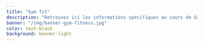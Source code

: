```yaml
---
title: "Gym fit"
description: "Retrouvez ici les informations spécifiques au cours de Gym Fit<br> (horaires de vancances, stages...)"
banner: "/img/banner-gym-fitness.jpg"
color: text-black
background: banner-light
---
```

